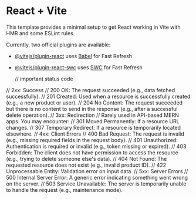 # React + Vite

This template provides a minimal setup to get React working in Vite with HMR and some ESLint rules.

Currently, two official plugins are available:

- [@vitejs/plugin-react](https://github.com/vitejs/vite-plugin-react/blob/main/packages/plugin-react/README.md) uses [Babel](https://babeljs.io/) for Fast Refresh
- [@vitejs/plugin-react-swc](https://github.com/vitejs/vite-plugin-react-swc) uses [SWC](https://swc.rs/) for Fast Refresh

  // important status code

// 2xx: Success
// 200 OK: The request succeeded (e.g., data fetched successfully).
// 201 Created: Used when a resource is successfully created (e.g., a new product or user).
// 204 No Content: The request succeeded but there is no content to send in the response (e.g., after a successful delete operation).
// 3xx: Redirection
// Rarely used in API-based MERN apps. You may encounter:
// 301 Moved Permanently: If a resource URL changes.
// 307 Temporary Redirect: If a resource is temporarily located elsewhere.
// 4xx: Client Errors
// 400 Bad Request: The request is invalid (e.g., missing required fields in the request body).
// 401 Unauthorized: Authentication is required or invalid (e.g., token missing or expired).
// 403 Forbidden: The client does not have permission to access the resource (e.g., trying to delete someone else's data).
// 404 Not Found: The requested resource does not exist (e.g., invalid product ID).
// 422 Unprocessable Entity: Validation error on input data.
// 5xx: Server Errors
// 500 Internal Server Error: A generic error indicating something went wrong on the server.
// 503 Service Unavailable: The server is temporarily unable to handle the request (e.g., maintenance mode).
